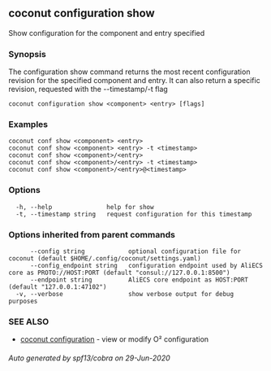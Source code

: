 ## coconut configuration show

Show configuration for the component and entry specified

### Synopsis

The configuration show command returns the most recent 
configuration revision for the specified component and entry. 
It can also return a specific revision, requested with the --timestamp/-t flag

```
coconut configuration show <component> <entry> [flags]
```

### Examples

```
coconut conf show <component> <entry> 
coconut conf show <component> <entry> -t <timestamp>
coconut conf show <component>/<entry>
coconut conf show <component>/<entry> -t <timestamp>
coconut conf show <component>/<entry>@<timestamp>
```

### Options

```
  -h, --help               help for show
  -t, --timestamp string   request configuration for this timestamp
```

### Options inherited from parent commands

```
      --config string            optional configuration file for coconut (default $HOME/.config/coconut/settings.yaml)
      --config_endpoint string   configuration endpoint used by AliECS core as PROTO://HOST:PORT (default "consul://127.0.0.1:8500")
      --endpoint string          AliECS core endpoint as HOST:PORT (default "127.0.0.1:47102")
  -v, --verbose                  show verbose output for debug purposes
```

### SEE ALSO

* [coconut configuration](coconut_configuration.md)	 - view or modify O² configuration

###### Auto generated by spf13/cobra on 29-Jun-2020
